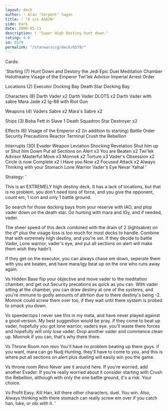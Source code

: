 ```yaml
---
layout: deck
author: ! Alan "Serpent" Sagan
title: ! "A six AGAIN"
side: Dark
date: 2000-05-11
description: ! "Super High Destiny hunt down."
rating: 4.0
id: 6579
permalink: "/starwarsccg/deck/6579/"
---
```

Cards: 

'Starting (7)
Hunt Down and Destory the Jedi
Epic Duel
Meditation Chamber
Holotheatre
Visage of the Emperor
Twi'lek Advisor
Imperial Arrest Order

Locations (2)
Executor Docking Bay
Death Star Docking Bay

Characters (8)
Darth Vader x2
Darth Vader DLOTS x2
Darth Vader with sabre
Mara Jade x2
Ig-88 with Riot Gun

Weapons (4)
Vaders Sabre x2
Mara's Sabre x2

Ships (3)
Boba Fett in Slave 1
Death Squadron Star Destroyer x2

Effects (6)
Visage of the Emperor x2 (in addition to starting)
Battle Order
Security Precautions
Reactor Terminal
Crush the Rebellion

Interrupts (30)
Evader
Weapon Leviation
Shocking Revelation
Shut him up or Shut him Down
Put all Sections on Alert x3
You are Beaten x2
Twi'lek Advisor
Masterful Move x3
Monnok x2
Torture x3
Vader's Obsession x2
Circle is now Complete x2
I Have you Now x2
Focused Attack x2
Always Thinking with your Stomach
Lone Warrior
Vader's Eye
Nevar Yalnal '

Strategy: '

This is an EXTREMELY high destiny deck.  It has
a lack of locations, but that is no problem, you
don't need tons of force, and you give the opponent,
count em, 1 icon and only 1 battle ground.

So search for those docking bays from your reserve
with IAO, and plop vader down on the death star.
Go hunting with mara and IGy, and if needed,
vader.

The sheer speed of this deck combined with the
drain of 2 (lightsabre) on the d* plus the visage
loss is too much for most decks to handle.  Combine
that with extremely high destiny, and you're set.
If they decide to battle Vader, Lone warrior,
vader's eye, and put all sections on alert will
make them wish they hadn't.

If they get on the executor, you can always chase
em down, seperate them with you are beaten, and
have mara/igy beat up on the one who runs away again.

Vs Hidden Base
flip your objective and move vader to the meditation
chamber, and get out Security precations as quick
as you can.  With vader sitting at the chamber,
you can draw destiny at one of the systems, and
you're immune to godly amounts of attrtion due to
there destiny's being -2.  Monnok could screw
them over too, if they wait until there system
is probed to smack you down.

Vs speeder/ops
I never see this in my meta, and have never played
against a good version.  My best suggestion would be pray.
if they come to beat up vader, hopefully you got
lone warrior, vaders eye.  you'll waste there forces
and hopefully will only lose vader.  Drop another
vader and commence clean up.  Monnok if you can,
that's why there there.

Vs Throne Room non revo
You'll have no problem beating up there guys.
if you want, mara can go Nudj Hunting.	they'll
have to come to you, and this is where put all
sections on alert plus dueling will easily win
you the game.

Vs throne room Revo
Never see it around here.  If you're worried,
add another Evader.  If you're really worried
about it consider starting with Crush the Rebellion,
although with only the one battle ground, it's
a risk.  Your choice.

Vs Profit
Easy.  Kill Han, kill there other characters,
duel.  You win.  Also, Always thinking with there stomach
can really screw em over if you catch han, luke,
or obi with it. '
